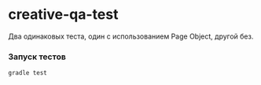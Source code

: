 # creative-qa-test

Два одинаковых теста, один с использованием Page Object, другой без.

### Запуск тестов
```bash
gradle test
```


